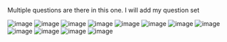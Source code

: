Multiple questions are there in this one.
I will add my question set

![image](https://github.com/shivamgoel7764/Microsoft-Azure-Developer-Associate-AZ-204-Professional-Certificate-Coursera-Answers/assets/103335994/32cae46a-2a00-4b12-82b5-9972d12d506e)
![image](https://github.com/shivamgoel7764/Microsoft-Azure-Developer-Associate-AZ-204-Professional-Certificate-Coursera-Answers/assets/103335994/f6518d5a-f4cf-4979-9b3c-6aabdcf5b002)
![image](https://github.com/shivamgoel7764/Microsoft-Azure-Developer-Associate-AZ-204-Professional-Certificate-Coursera-Answers/assets/103335994/71f77574-5d05-419f-a633-5b8367bbfb48)
![image](https://github.com/shivamgoel7764/Microsoft-Azure-Developer-Associate-AZ-204-Professional-Certificate-Coursera-Answers/assets/103335994/deb4801f-2689-4798-887c-3d1711c33af8)
![image](https://github.com/shivamgoel7764/Microsoft-Azure-Developer-Associate-AZ-204-Professional-Certificate-Coursera-Answers/assets/103335994/2144986f-3ad9-46a2-9e51-e88c31427a9f)
![image](https://github.com/shivamgoel7764/Microsoft-Azure-Developer-Associate-AZ-204-Professional-Certificate-Coursera-Answers/assets/103335994/a34f164c-fc59-4db2-bce9-528fbdac5dba)
![image](https://github.com/shivamgoel7764/Microsoft-Azure-Developer-Associate-AZ-204-Professional-Certificate-Coursera-Answers/assets/103335994/c15c32d0-0192-4acc-b04f-77d9f8493b99)
![image](https://github.com/shivamgoel7764/Microsoft-Azure-Developer-Associate-AZ-204-Professional-Certificate-Coursera-Answers/assets/103335994/d985cbe0-44b0-4a4c-9fcb-c7a4011e3870)
![image](https://github.com/shivamgoel7764/Microsoft-Azure-Developer-Associate-AZ-204-Professional-Certificate-Coursera-Answers/assets/103335994/fed2dd3e-c495-499f-b253-10af4f33f2d4)
![image](https://github.com/shivamgoel7764/Microsoft-Azure-Developer-Associate-AZ-204-Professional-Certificate-Coursera-Answers/assets/103335994/3d1b84ab-bd8d-4df4-91d7-6a5f36e2060e)
![image](https://github.com/shivamgoel7764/Microsoft-Azure-Developer-Associate-AZ-204-Professional-Certificate-Coursera-Answers/assets/103335994/672cae43-7f24-451f-9550-c3bb0d8dac0e)
![image](https://github.com/shivamgoel7764/Microsoft-Azure-Developer-Associate-AZ-204-Professional-Certificate-Coursera-Answers/assets/103335994/0f087625-1cb3-42b7-a5f8-801e3d2716ee)
